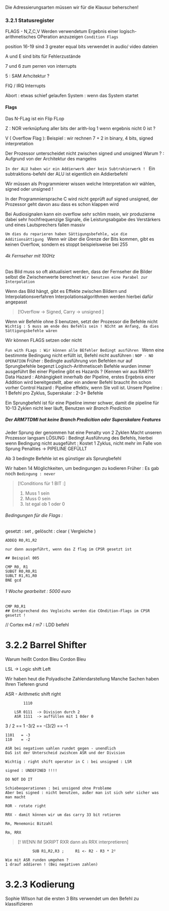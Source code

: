 Die Adressierungsarten müssen wir für die Klausur beherschen!

### 3.2.1 Statusregister 
FLAGS - N,Z,C,V
	Werden verwendetum Ergebnis einer logisch-arithmetisches OPeration anzuzeigen 
	`Condition Flags `

position 16-19 sind 3 greater equal bits
	verwendet in audio/ video dateien 

A und E sind bits für Fehlerzustände

7 und 6 zum perren von interrupts 

5 : SAM Arhcitektur ? 

FIQ / IRQ Interrupts 

Abort : etwas schief gelaufen 
System : wenn das System startet 

#### Flags 
Das N-FLag ist ein Flip FLop 

Z : NOR verknüpfung aller bits der arith-log 
1 wenn ergebnis nicht 0 ist ? 

V ( Overflow Flag ): 
Beispiel : wir rechnen 7 + 2 in binary, 4 bits, signed interpretation 

Der Prozessor unterscheidet nicht zwischen signed und unsigned 
	Warum ? : Aufgrund von der Architektur des mangelns 

`In der ALU haben wir ein Addierwerk aber kein Subtrahierwerk ! `
	Ein subtraktions-befehl der ALU ist eigentlich ein Addierbefehl 

Wir müssen als Programmierer wissen welche Interpretation wir wählen, signed oder unsigned ! 

In der Programmiersprache C wird nicht geprüft auf signed unsigned, der Prozessor geht davon asu dass es schon klappen wird 

Bei Audiosignalen kann ein overflow sehr schlim msein, wir produzierne dabei sehr hochfrequenzige Signale, die Leistungsabgabe des Verstärkers und eines Lautsprechers fallen massiv

`Um dies du reparieren haben Sättigungsbefehle, wie die Additionsättigung `
Wenn wir über die Grenze der Bits kommen, gibt es keinen Overflow, sondern es stoppt beispielsweise bei 255 

###### 4k Fernseher mit 100Hz 
Das Bild muss so oft aktualisiert werden, dass der Fernseher die Bilder selbst die Zwischenwerte berechnet 
	`Wir benutzen eine Parabel zur Interpolation `

Wenn das Bild hängt, gibt es Effekte zwischen Bildern und Interpolationsverfahren 
	Interpolationsalgorithmen werden hierbei dafür angepasst

>[!Overflow -> Signed, Carry -> unsigned ]

Wenn wir Befehle ohne *S* benutzen, setzt der Prozessor die Befehle nicht 
`Wichtig : S muss am ende des Befehls sein ! NIcht am Anfang, da dies Sättigungsbefehle wären`

Wir können FLAGS setzen oder nicht 

`Fun with FLags : Wir können alle BEfehler Bedingt ausführen `
Wenn eine bestimmte Bedingung nicht erfüllt ist, Befehl nicht ausführen : `NOP - NO OPERATION`
Früher : Bedingte ausführung von Befehlen nur auf Sprungbefehle begenzt 
Logisch-Arithmetisceh Befehle wurden immer ausgeführt 
	Bei einer Pipeline gibt es Hazards ? (Kennen wir aus RAR??)
	Data Hazard : Abhängigkeit innerhalb der Pipeline, erstes Ergebnis einer Addition wird bereitgestellt, aber ein anderer Befehl braucht ihn schon vorher
	Control Hazard : Pipeline effektiv, wenn SIe voll ist. 
	Unsere Pipeline : 1 Befehl pro Zyklus, Superskalar : 2-3+ Befehle

Ein Sprungbefehl ist für eine Pipeline immer schwer, damit die pipeline für 10-13 Zyklen nicht leer läuft, Benutzen wir *Branch Prediction*

##### Der ARM7TDMI hat keine Branch Predicition oder Superskalare Features 
Jeder Sprung der genommen hat eine Penalty von 2 Zyklen 
	Macht unseren Prozessor langsam
	LÖSUNG : Bedingt Ausführung des Befehls, hierbei wenn Bedingung nicht ausgeführt : Kostet 1 Zyklus, nicht mehr im Falle von Sprung Penalties -> PIPELINE GEFÜLLT

Ab 3 bedingte Befehle ist es günstiger als Sprungbefehl

Wir haben 14 Möglichkeiten, um bedingungen zu kodieren
Früher : Es gab noch `Bedingung : never`

>[!Conditions für 1 BIT :]
>1. Muss 1 sein
>2. Muss 0 sein
>3. Ist egal ob 1 oder 0 
>



###### Bedingungen für die Flags :
gesetzt : set , gelöscht : clear ( Vergleiche )


```
ADDEQ R0,R1,R2

nur dann ausgeführt, wenn das Z flag im CPSR gesetzt ist 

```


```
## Beispiel 005

CMP R0, R1
SUBGT R0,R0,R1
SUBLT R1,R1,R0
BNE gcd
```
###### 1 Woche gearbeitet : 5000 euro 

```
CMP R0,R1
## Entsprechend des Vegleichs werden die COndition-Flags im CPSR gesetzt !
```

// Cortex m4 / m7 : LDD befehl  

# 3.2.2 Barrel Shifter 
Warum heißt Cordon Bleu Cordon Bleu

LSL -> Logic shift Left 

Wir haben heut die Polyadische Zahlendarstellung
Manche Sachen haben Ihren Tieferen grund 

ASR - Arithmetic shift right 

```
		1110

	LSR 0111  -> Division durch 2 
	ASR 1111  -> auffüllen mit 1 0der 0 
```
3 / 2 == 1 
-3/2 == -(3/2) == -1 

```
1101   = -3
110    = -2 

ASR bei negativen uahlen rundet gegen - unendlich 
DaS ist der Unterscheid zwishcen ASR und der Division 

Wichtig : right shift operator in C : bei unsigned : LSR 

signed : UNDEFINED !!!!

DO NOT DO IT 

Schiebeoperationen : bei unsigend ohne Probleme
Aber bei signed : nicht benutzen, außer man ist sich sehr sicher was man macht 

ROR - rotate right 

RRX - damit können wir um das carry 33 bit rotieren 
```

```
Rm, Menemonic Bitzahl 

Rm, RRX 
```

>[! WENN IM SKRIPT RXR dann als RRX interpretieren]

```
			SUB R1,R2,R3 ;     R1 <- R2 - R3 * 2²

Wie mit ASR runden umgehen ? 
1 drauf addieren ! (Bei negativen zahlen)
```

# 3.2.3 Kodierung 

Sophie WIlson hat die ersten 3 Bits verwendet um den Befehl zu klassifizieren 



